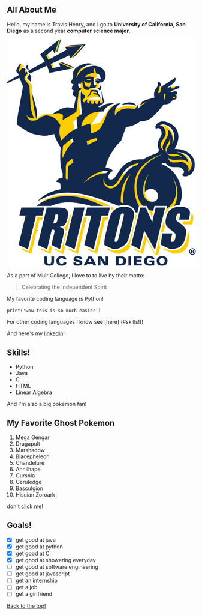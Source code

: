 ## All About Me

Hello, my name is Travis Henry, and I go to **University of California, San Diego** as a second year __computer science major__.

![ucsd logo lol](Images/triton.png)

As a part of Muir College, I love to to live by their motto:

>Celebrating the Independent Spirit


My favorite coding language is Python!
```
print('wow this is so much easier')

```

For other coding languages I know see [here]
(#skills!)!

And here's my [linkedin](https://www.linkedin.com/in/travis-henry-1b53a6330/)!

## Skills!

* Python
* Java
* C
* HTML
* Linear Algebra

And I'm also a big pokemon fan!

## My Favorite Ghost Pokemon
1. Mega Gengar
2. Dragapult
3. Marshadow
4. Blacepheleon
5. Chandelure
6. Annilhape
7. Cursola
8. Ceruledge
9. Basculgion
10. Hisuian Zoroark


don't [click](/secret.md) me!

## Goals!
- [x] get good at java
- [x] get good at python
- [x] get good at C
- [x] get good at showering everyday
- [ ] get good at software engineering
- [ ] get good at javascript
- [ ] get an internship
- [ ] get a job
- [ ] get a girlfriend

[Back to the top!](#all-about-me)

